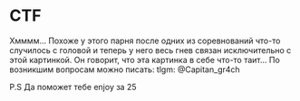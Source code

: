 # CTF
Хмммм... Похоже у этого парня после одних из соревнований что-то случилось с головой и теперь у него весь гнев связан исключительно с этой картинкой. Он говорит, что эта картинка в себе что-то таит...
По возникшим вопросам можно писать: tlgm: @Capitan_gr4ch

P.S Да поможет тебе enjoy за 25
